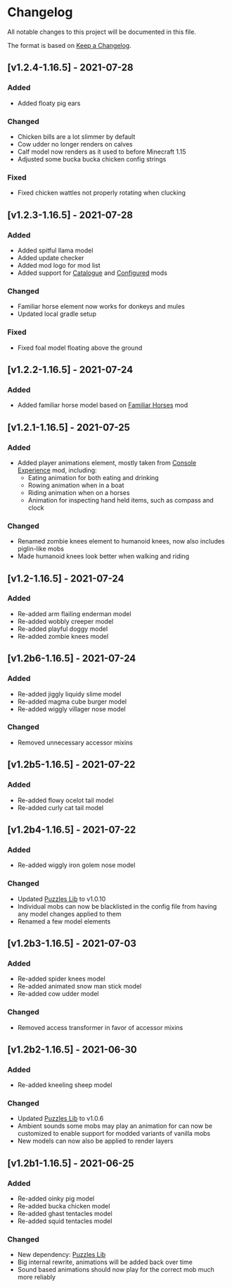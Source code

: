 # Changelog
All notable changes to this project will be documented in this file.

The format is based on [Keep a Changelog].

## [v1.2.4-1.16.5] - 2021-07-28
### Added
- Added floaty pig ears
### Changed
- Chicken bills are a lot slimmer by default
- Cow udder no longer renders on calves
- Calf model now renders as it used to before Minecraft 1.15
- Adjusted some bucka bucka chicken config strings
### Fixed
- Fixed chicken wattles not properly rotating when clucking

## [v1.2.3-1.16.5] - 2021-07-28
### Added
- Added spitful llama model
- Added update checker
- Added mod logo for mod list
- Added support for [Catalogue] and [Configured] mods
### Changed
- Familiar horse element now works for donkeys and mules
- Updated local gradle setup
### Fixed
- Fixed foal model floating above the ground

## [v1.2.2-1.16.5] - 2021-07-24
### Added
- Added familiar horse model based on [Familiar Horses] mod

## [v1.2.1-1.16.5] - 2021-07-25
### Added
- Added player animations element, mostly taken from [Console Experience] mod, including:
    - Eating animation for both eating and drinking
    - Rowing animation when in a boat
    - Riding animation when on a horses
    - Animation for inspecting hand held items, such as compass and clock
### Changed
- Renamed zombie knees element to humanoid knees, now also includes piglin-like mobs
- Made humanoid knees look better when walking and riding

## [v1.2-1.16.5] - 2021-07-24
### Added
- Re-added arm flailing enderman model
- Re-added wobbly creeper model
- Re-added playful doggy model
- Re-added zombie knees model

## [v1.2b6-1.16.5] - 2021-07-24
### Added
- Re-added jiggly liquidy slime model
- Re-added magma cube burger model
- Re-added wiggly villager nose model
### Changed
- Removed unnecessary accessor mixins

## [v1.2b5-1.16.5] - 2021-07-22
### Added
- Re-added flowy ocelot tail model
- Re-added curly cat tail model

## [v1.2b4-1.16.5] - 2021-07-22
### Added
- Re-added wiggly iron golem nose model
### Changed
- Updated [Puzzles Lib] to v1.0.10
- Individual mobs can now be blacklisted in the config file from having any model changes applied to them
- Renamed a few model elements

## [v1.2b3-1.16.5] - 2021-07-03
### Added
- Re-added spider knees model
- Re-added animated snow man stick model
- Re-added cow udder model
### Changed
- Removed access transformer in favor of accessor mixins

## [v1.2b2-1.16.5] - 2021-06-30
### Added
- Re-added kneeling sheep model
### Changed
- Updated [Puzzles Lib] to v1.0.6
- Ambient sounds some mobs may play an animation for can now be customized to enable support for modded variants of vanilla mobs
- New models can now also be applied to render layers

## [v1.2b1-1.16.5] - 2021-06-25
### Added
- Re-added oinky pig model
- Re-added bucka chicken model
- Re-added ghast tentacles model
- Re-added squid tentacles model
### Changed
- New dependency: [Puzzles Lib]
- Big internal rewrite, animations will be added back over time
- Sound based animations should now play for the correct mob much more reliably

[Keep a Changelog]: https://keepachangelog.com/en/1.0.0/
[Puzzles Lib]: https://www.curseforge.com/minecraft/mc-mods/puzzles-lib
[Console Experience]: https://www.curseforge.com/minecraft/mc-mods/console-hud
[Familiar Horses]: https://www.curseforge.com/minecraft/mc-mods/familiar-horses
[Catalogue]: https://www.curseforge.com/minecraft/mc-mods/catalogue
[Configured]: https://www.curseforge.com/minecraft/mc-mods/configured